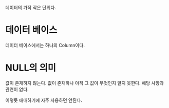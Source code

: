 데이터의 가작 작은 단위다.
# 데이터 베이스
데이터 베이스에서는 하나의 Column이다.


# NULL의 의미
값이 존재하지 않는다.
값이 존재하나 아직 그 값이 무엇인지 알지 못한다.
해당 사항과 관련이 없다.

이렇듯 애매하기에 자주 사용하면 안된다.
